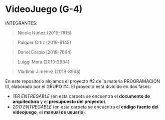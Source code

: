 # VideoJuego (G-4)
INTEGRANTES:

> Nicole Núñez (2019-7815)

> Paiquer Ortiz (2019-8145)

> Dariel Carpio (2019-7664)

> Luiggi Mera (2010-2984)

> Vladimir Jimenez (2019-8968)

En este repositorio alojamos el proyecto #2 de la materia PROGRAMACION III, elaborado por el GRUPO #4. El proyecto está dividido en dos fases:

- *1ER ENTREGABLE* (en esta carpeta se encuentra el **documento de arquitectura** y el **presupuesto del proyecto**).
- *2DO ENTREGABLE* (en esta carpeta se encuentra el **código fuente del videojuego**, el **manual de usuario**).
